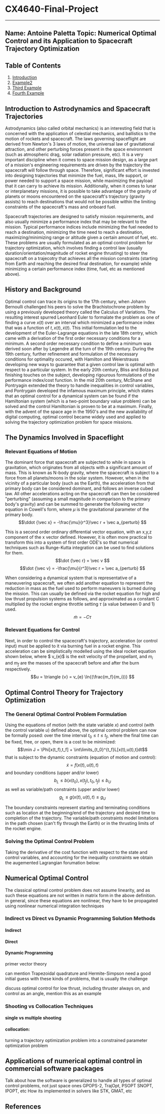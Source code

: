# CX4640-Final-Project

----
Name: Antoine Paletta
Topic: Numerical Optimal Control and its Application to Spacecraft Trajectory Optimization
----

## Table of Contents
1. [Introduction](#example)
2. [Example2](#example2)
3. [Third Example](#third-example)
4. [Fourth Example](#fourth-examplehttpwwwfourthexamplecom)


## Introduction to Astrodynamics and Spacecraft Trajectories
Astrodynamics (also called orbital mechanics) is an interesting field that is concerned with the application of celestial mechanics, and ballistics to the motion of rockets and spacecraft. The laws governing spaceflight are derived from Newton's 3 laws of motion, the universal law of gravitational attraction, and other perturbing forces present in the space environment (such as atmospheric drag, solar radiation pressure, etc). It is a very important discipline when it comes to space mission design, as a large part of a mission's engineering requirements are driven by the trajectory the spacecraft will follow through space. Therefore, significant effort is invested into designing trajectories that minimize the fuel, mass, life support, or power needed to support a space mission, while maximizing the payload that it can carry to achieve its mission. Additionally, when it comes to lunar or interplanetary missions, it is possible to take advantage of the gravity of planets or moons encountered on the spacecraft's trajectory (gravity assists) to reach destinations that would not be possible within the limiting constraints of the spacecraft's mass and onboard fuel.

Spacecraft trajectories are designed to satisfy mission requirements, and also usually minimize a performance index that may be relevant to the mission. Typical performance indices include minimizing the fuel needed to reach a destination, minimizing the time need to reach a destination, maximizing/minimizing range or altitude given a certain amount of fuel, etc. These problems are usually formulated as an optimal control problem for trajectory optimization, which involves finding a control law (usually duration/orientation/magnitude of rocket engine thrusting) to steer the spacecraft on a trajecotry that achieves all the mission constraints (starting from Earth and reaching the desired final destination, for example) while minimizing a certain performance index (time, fuel, etc as mentioned above).

## History and Background
Optimal control can trace its origins to the 17th century, when Johann Bernoulli challenged his peers to solve the Brachistochrone problem by using a previously developed theory called the Calculus of Variations. The resulting interest spurred Leonhard Euler to formalate the problem as one of finding a curve $x(t)$ over an interval which minimized a performance index that was a function of $t, x(t), \dot x(t)$. This initial formulation led to the development of the Euler-Lagrange equations in the late 18th centry, which came with a derivation of the first order necessary conditions for a minimum. A second order necessary condition to define a minimum was derived soon after by Legendre at the turn of the 19th century. During the 19th century, further refinement and formulation of the necessary conditions for optimality occured, with Hamilton and Weierstrauss developing new ways to guarantee that a given control law is optimal with respect to a particular system. In the early 20th century, Bliss and Bolza put finishing touches on the subject, developing rigourous formulations of the performance index/cost function. In the mid 20th century, McShane and Pontryagin extended the theory to handle inequalities in control variables, and Pontrygain developed the infamous maximum principle, which states that an optimal control for a dynamical system can be found if the Hamiltonian system (which is a two-point boundary value problem) can be solved and the control Hamiltonian is proven to be at a maximum. Finally, with the advent of the space age in the 1950's and the new availability of digital computing, optimal control became widely used and applied to solving the trajectory optimization problem for space missions.

## The Dynamics Involved in Spaceflight
### Relevant Equations of Motion
The dominant force that spacecraft are subjected to while in space is gravitation, which originates from all objects with a significant amount of mass. This is known as N-body gravity, where the spacecraft is subject to a force from all planets/moons in the solar system. However, when in the vicinity of a particular body (such as the Earth), the acceleration from that primary body can be considered dominant, and follows an inverse cubed law. All other accelerations acting on the spacecraft can then be considered "perturbing" (assuming a small magnitude in comparison to the primary body's gravity) and can be summed to generate the following vector equation in Cowell's form, where $\mu$ is the gravitational parameter of the primary body.
$$\ddot {\vec x}  = -\frac{\mu}{r^3}\vec r + \vec a_{perturb} $$

This is a second order ordinary differential vector equation, with an x,y,z component of the x vector defined. However, it is often more practical to transform this into a system of first order ODE's so that numerical techniques such as Runge-Kutta integration can be used to find solutions for them.
$$\dot {\vec r}  = \vec v $$
$$\dot {\vec v}  = -\frac{\mu}{r^3}\vec r + \vec a_{perturb} $$

When considering a dynamical system that is representative of a maneuvering spacecraft, we often add another equation to represent the reduction in mass as the fuel used to perform maneuvers is burned during the mission. This can usually be defined via the rocket equation for high and low thrust propulsion systems as follows, and approximated as a constant C multiplied by the rocket engine throttle setting $\tau$ (a value between 0 and 1) used.
$$\dot {m}  = -C\tau $$

### Relevant Equations for Control
Next, in order to control the spacecraft's trajectory, acceleration (or control input) must be applied to it via burning fuel in a rocket engine. This acceleration can be simplistically modelled using the ideal rocket equation shown below, where $ v_{e}$ is the exit velocity of the propellant, and $m_{i}$ and $m_{f}$ are the masses of the spacecraft before and after the burn respectively.
$$u = \triangle {v}  = v_{e} \ln{(\frac{m_f}{m_i})} $$


## Optimal Control Theory for Trajectory Optimization
### The General Optimal Control Problem Formulation
Using the equations of motion (with the state variable $x$) and control (with the control variable $u$) defined above, the optimal control problem can now be formally posed:
over the time interval $t_0 \leq t \leq t_f$, where the final time can be fixed, free, or open, there is a cost to be minimized:
$$\min J = \Phi[x(t_f),t_f] + \int\limits_{t_0}^{t_f}L[x(t),u(t),t]dt$$
that is subject to the dynamic constraints (equation of motion and control):
$$\dot x = f(x(t),u(t),t) $$
and boundary conditions (upper and/or lower)
 $$b_L\leq b(x(t_0),x(t_f),t_0,t_f) \leq b_U$$
as well as variable/path constraints (upper and/or lower)
$$g_L\leq g(x(t),u(t),t) \leq g_U$$

The boundary constraints represent starting and terminating conditions such as location at the beginning/end of the trajectory and desired time to completion of the trajectory. The variable/path constraints model limitations in the path chosen (can't fly through the Earth) or in the thrusting limits of the rocket engine.

### Solving the Optimal Control Problem
Taking the derivative of the cost function with respect to the state and control variables, and accounting for the inequality constraints we obtain the augemented Lagrangian forumation below:





## Numerical Optimal Control
The classical optimal control problem does not assume linearity, and as such these equations are not written in matrix form in the above definition.
in general, since these equations are nonlinear, they have to be propagated using nonlinear numerical integration techniques

### Indirect vs Direct vs Dynamic Programming Solution Methods
#### Indirect
#### Direct
#### Dynamic Programming

primer vector theory

can mention Trapezoidal quadrature and Hermite-Simpson
need a good initial guess with these kinds of problems, that is usually the challenge

discuss optimal control for low thrust, including thruster always on, and control as an angle, mention this as an example

### Shooting vs Collocation Techniques
#### single vs multiple shooting

#### collocation:
turning a trajectory optimization problem into a constrained parameter optimization problem






## Applications of numerical optimal control in commercial software packages
Talk about how the software is generalized to handle all types of optimal control problems, not just space ones
GPOPS-2, TrajOpt, PSOPT
SNOPT, IPOPT, etc
How its implemented in solvers like STK, GMAT, etc

## References
